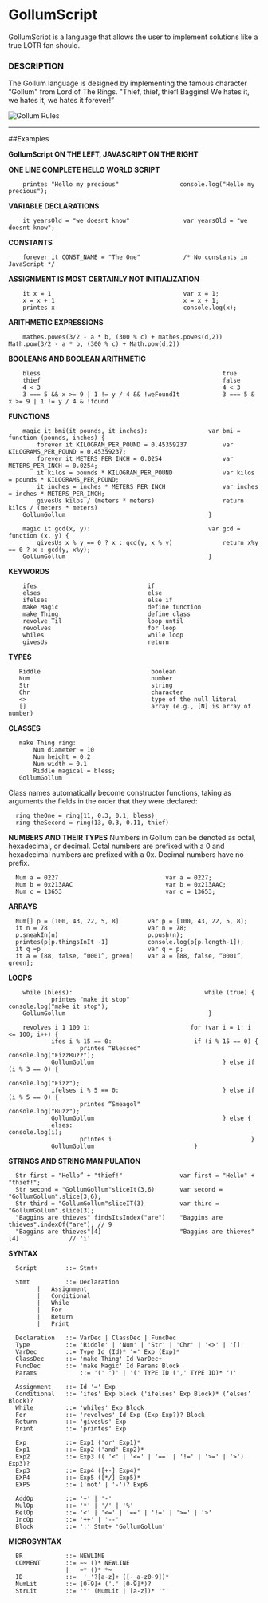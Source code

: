 # GollumScript

GollumScript is a language that allows the user to implement solutions like a true LOTR fan should.
### DESCRIPTION
The Gollum language is designed by implementing the famous character “Gollum" from Lord of The Rings.  "Thief, thief, thief! Baggins! We hates it, we hates it, we hates it forever!”  


![Gollum Rules](http://my.cs.lmu.edu/~aalzaid1/gollum/talklikegollum.png "Gollum Rules")



--------------------------------

##Examples

**GollumScript ON THE LEFT, JAVASCRIPT ON THE RIGHT**

**ONE LINE COMPLETE HELLO WORLD SCRIPT**

        printes "Hello my precious"                 console.log("Hello my precious");

**VARIABLE DECLARATIONS**

        it yearsOld = "we doesnt know"               var yearsOld = "we doesnt know";

**CONSTANTS**

        forever it CONST_NAME = "The One"            /* No constants in JavaScript */
    
**ASSIGNMENT IS MOST CERTAINLY NOT INITIALIZATION**

        it x = 1                                     var x = 1;
        x = x + 1                                    x = x + 1;
        printes x                                    console.log(x);
**ARITHMETIC EXPRESSIONS**

        mathes.powes(3/2 - a * b, (300 % c) + mathes.powes(d,2))   Math.pow(3/2 - a * b, (300 % c) + Math.pow(d,2))


**BOOLEANS AND BOOLEAN ARITHMETIC**

        bless                                                   true
        thief                                                   false
        4 < 3                                                   4 < 3
        3 === 5 && x >= 9 | 1 != y / 4 && !weFoundIt            3 === 5 & x >= 9 | 1 != y / 4 & !found

**FUNCTIONS**

        magic it bmi(it pounds, it inches):                 var bmi = function (pounds, inches) {
            forever it KILOGRAM_PER_POUND = 0.45359237          var KILOGRAMS_PER_POUND = 0.45359237;
            forever it METERS_PER_INCH = 0.0254                 var METERS_PER_INCH = 0.0254;
            it kilos = pounds * KILOGRAM_PER_POUND              var kilos = pounds * KILOGRAMS_PER_POUND;
            it inches = inches * METERS_PER_INCH                var inches = inches * METERS_PER_INCH;
            givesUs kilos / (meters * meters)                   return kilos / (meters * meters)
        GollumGollum                                        }
                                            	    
        magic it gcd(x, y):                                 var gcd = function (x, y) {
            givesUs x % y == 0 ? x : gcd(y, x % y)              return x%y == 0 ? x : gcd(y, x%y); 
        GollumGollum                                        }       
    
**KEYWORDS**

        ifes                               if 
        elses                              else 
        ifelses                            else if 
        make Magic                         define function
        make Thing                         define class
        revolve Til                        loop until
        revolves                           for loop
        whiles                             while loop
        givesUs                            return

**TYPES**

       Riddle                               boolean 
       Num                                  number
       Str                                  string 
       Chr                                  character
       <>                                   type of the null literal
       []                                   array (e.g., [N] is array of number)
       
**CLASSES**

       make Thing ring:
           Num diameter = 10 
           Num height = 0.2
           Num width = 0.1
           Riddle magical = bless;
       GollumGollum
       
Class names automatically become constructor functions, taking as arguments the fields in the order that they were declared:

      ring theOne = ring(11, 0.3, 0.1, bless)
      ring theSecond = ring(13, 0.3, 0.11, thief)

**NUMBERS AND THEIR TYPES**
Numbers in Gollum can be denoted as octal, hexadecimal, or decimal. Octal numbers are prefixed with a 0 and hexadecimal numbers are prefixed with a 0x. Decimal numbers have no prefix.

      Num a = 0227                              var a = 0227;
      Num b = 0x213AAC                          var b = 0x213AAC;
      Num c = 13653                             var c = 13653;
      
**ARRAYS**

      Num[] p = [100, 43, 22, 5, 8]        var p = [100, 43, 22, 5, 8];
      it n = 78                            var n = 78;
      p.sneakIn(n)                         p.push(n);
      printes(p[p.thingsInIt -1]           console.log(p[p.length-1]);
      it q =p                              var q = p;
      it a = [88, false, “0001”, green]    var a = [88, false, “0001”, green]; 

**LOOPS**

        while (bless):                                     while (true) {
                printes "make it stop"                          console.log("make it stop");
        GollumGollum                                        }
        
        revolves i 1 100 1:                            for (var i = 1; i <= 100; i++) {
                ifes i % 15 == 0:		                if (i % 15 == 0) {
                        printes “Blessed"         		        console.log("FizzBuzz");
                GollumGollum                                    } else if (i % 3 == 0) {
                                                                        console.log("Fizz");
                ifelses i % 5 == 0:                             } else if (i % 5 == 0) {
                        printes “Smeagol"                                   console.log("Buzz");
                GollumGollum                                    } else {
                elses:                                                  console.log(i);
                        printes i                                       }
                GollumGollum                            }
         
**STRINGS AND STRING MANIPULATION**

      Str first = "Hello” + "thief!"                var first = "Hello" + "thief!"; 
      Str second = "GollumGollum"sliceIt(3,6)       var second = "GollumGollum".slice(3,6);
      Str third = "GollumGollum"sliceIT(3)          var third = "GollumGollum".slice(3);
      "Baggins are thieves" findsItsIndex("are")    "Baggins are thieves".indexOf("are"); // 9  
      "Baggins are thieves"[4]                      "Baggins are thieves"[4]              // 'i'

**SYNTAX**

      Script  		::= Stmt+
      
      Stmt    		::= Declaration
			|   Assignment
			|   Conditional
			|   While
			|   For
			|   Return
			|   Print
			
      Declaration 	::= VarDec | ClassDec | FuncDec              
      Type	        ::= 'Riddle' | 'Num' | 'Str' | 'Chr' | '<>' | '[]'
      VarDec      	::= Type Id (Id)* '=' Exp (Exp)*
      ClassDec    	::= 'make Thing' Id VarDec+
      FuncDec     	::= 'make Magic' Id Params Block
      Params            ::= '(' ')' | '(' TYPE ID (',' TYPE ID)* ')'
      
      Assignment  	::= Id '=' Exp
      Conditional 	::= 'ifes' Exp block ('ifelses' Exp Block)* (‘elses’ Block)?
      While       	::= 'whiles' Exp Block
      For         	::= 'revolves' Id Exp (Exp Exp?)? Block
      Return      	::= 'givesUs' Exp
      Print       	::= 'printes' Exp
      
      Exp   		::= Exp1 ('or' Exp1)*
      Exp1  		::= Exp2 ('and' Exp2)*
      Exp2  		::= Exp3 (( '<' | '<=' | '==' | '!=' | '>=' | '>') Exp3)?
      Exp3  		::= Exp4 ([+-] Exp4)*
      EXP4  		::= Exp5 ([*/] Exp5)*
      EXP5  		::= ('not' | '-')? Exp6
      
	  AddOp			::= '+' | '-'
	  MulOp			::= '*' | '/' | '%'
	  RelOp			::= '<' | '<=' | '==' | '!=' | '>=' | '>'
	  IncOp			::= '++' | '--'
      Block   		::= ':' Stmt+ 'GollumGollum'  
      

**MICROSYNTAX**
	  
	  BR			::= NEWLINE
	  COMMENT		::= ~~ ()* NEWLINE
					|   ~* ()* *~
      ID     		::=  '_'?[a-z]+ ([-_a-z0-9])*
      NumLit 		::= [0-9]+ ('.' [0-9]*)?
      StrLit 		::= '"' (NumLit | [a-z])* '"'

    
